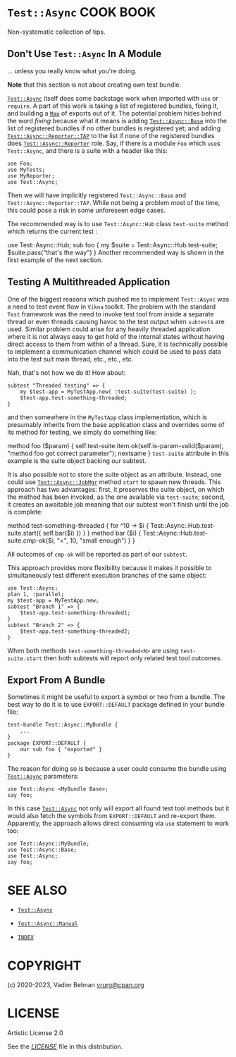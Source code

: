 # `Test::Async` COOK BOOK

Non-systematic collection of tips.

## Don't Use `Test::Async` In A Module

... unless you really know what you're doing.

**Note** that this section is not about creating own test bundle.

[`Test::Async`](../Async.md) itself does some backstage work when imported with `use` or `require`. A part of this work is taking a list of registered bundles, fixing it, and building a [`Map`](https://docs.raku.org/type/Map) of exports out of it. The potential problem hides behind the word *fixing* because what it means is adding [`Test::Async::Base`](Base.md) into the list of registered bundles if no other bundles is registered yet; and adding [`Test::Async::Reporter::TAP`](Reporter/TAP.md) to the list if none of the registered bundles does [`Test::Async::Reporter`](Reporter.md) role. Say, if there is a module `Foo` which `use`s `Test::Async`, and there is a suite with a header like this:

``` 
use Foo;
use MyTests;
use MyReporter;
use Test::Async;
```

Then we will have implicitly registered `Test::Async::Base` and `Test::Async::Reporter::TAP`. While not being a problem most of the time, this could pose a risk in some unforeseen edge cases.

The recommended way is to use `Test::Async::Hub` class `test-suite` method which returns the current test :

use Test::Async::Hub; sub foo { my $suite = Test::Async::Hub.test-suite; $suite.pass("that's the way") } Another recommended way is shown in the first example of the next section.

## Testing A Multithreaded Application

One of the biggest reasons which pushed me to implement `Test::Async` was a need to test event flow in `Vikna` toolkit. The problem with the standard `Test` framework was the need to invoke test tool from inside a separate thread or even threads causing havoc to the test output when `subtest`s are used. Similar problem could arise for any heavily threaded application where it is not always easy to get hold of the internal states without having direct access to them from within of a thread. Sure, it is technically possible to implement a communication channel which could be used to pass data into the test suit main thread, etc., etc., etc.

Nah, that's not how we do it\! How about:

``` 
subtest "Threaded testing" => {
    my $test-app = MyTestApp.new( :test-suite(test-suite) );
    $test-app.test-something-threaded;
}
```

and then somewhere in the `MyTestApp` class implementation, which is presumably inherits from the base application class and overrides some of its method for testing, we simply do something like:

method foo ($param) { self.test-suite.item.ok(self.is-param-valid($param), "method foo got correct parameter"); nextsame } `test-suite` attribute in this example is the suite object backing our subtest.

It is also possible not to store the suite object as an attribute. Instead, one could use [`Test::Async::JobMgr`](JobMgr.md) method `start` to spawn new threads. This approach has two advantages: first, it preserves the suite object, on which the method has been invoked, as the one available via `test-suite`; second, it creates an awaitable job meaning that our subtest won't finish until the job is complete:

method test-something-threaded { for ^10 -\> $i { Test::Async::Hub.test-suite.start({ self.bar($i) }) } } method bar ($i) { Test::Async::Hub.test-suite.cmp-ok($i, "\<", 10, "small enough") } }

All outcomes of `cmp-ok` will be reported as part of our `subtest`.

This approach provides more flexibility because it makes it possible to simultaneously test different execution branches of the same object:

``` 
use Test::Async;
plan 1, :parallel;
my $test-app = MyTestApp.new;
subtest "Branch 1" => {
    $test-app.test-something-threaded1;
}
subtest "Branch 2" => {
    $test-app.test-something-threaded2;
}
```

When both methods `test-something-threaded<N>` are using `test-suite.start` then both subtests will report only related test tool outcomes.

## Export From A Bundle

Sometimes it might be useful to export a symbol or two from a bundle. The best way to do it is to use `EXPORT::DEFAULT` package defined in your bundle file:

``` 
test-bundle Test::Async::MyBundle {
    ...
}
package EXPORT::DEFAULT {
    our sub foo { "exported" }
}
```

The reason for doing so is because a user could consume the bundle using [`Test::Async`](../Async.md) parameters:

``` 
use Test::Async <MyBundle Base>;
say foo;
```

In this case [`Test::Async`](../Async.md) not only will export all found test tool methods but it would also fetch the symbols from `EXPORT::DEFAULT` and re-export them. Apparently, the approach allows direct consuming via `use` statement to work too:

``` 
use Test::Async::MyBundle;
use Test::Async::Base;
use Test::Async;
say foo;
```

# SEE ALSO

  - [`Test::Async`](../Async.md)

  - [`Test::Async::Manual`](Manual.md)

  - [`INDEX`](../../../../INDEX.md)

# COPYRIGHT

(c) 2020-2023, Vadim Belman <vrurg@cpan.org>

# LICENSE

Artistic License 2.0

See the [*LICENSE*](../../../../LICENSE) file in this distribution.
